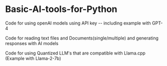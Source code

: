 # Basic-AI-tools-for-Python

Code for using openAI models using API key -- including example with GPT-4

Code for reading text files and Documents(single/multiple) and generating responses with AI models

Code for using Quantized LLM's that are compatible with Llama.cpp (Example with Llama-2-7b)
